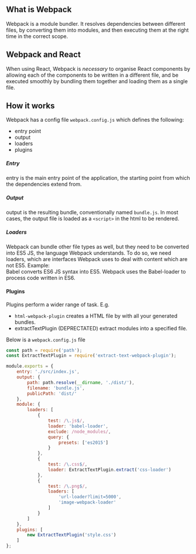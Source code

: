 
## What is Webpack
Webpack is a module bundler. It resolves dependencies between different files, by converting them into modules, and then executing them at the right time in the correct scope. 

## Webpack and React

When using React, Webpack is *necessary* to organise React components by allowing each of the components to be written in a different file, and be executed smoothly by bundling them together and loading them as a single file.

## How it works 
Webpack has a config file `webpack.config.js` which defines the following:
* entry point
* output
* loaders
* plugins

##### Entry 
entry is the main entry point of the application, the starting point from which the dependencies extend from. 
##### Output
output is the resulting bundle, conventionally named `bundle.js`. In most cases, the output file is loaded as a `<script>` in the html to be rendered.
##### Loaders
Webpack can bundle other file types as well, but they need to be converted into ES5 JS, the language Webpack understands.
To do so, we need loaders, which are interfaces Webpack uses to deal with content which are not ES5.
Example:</br>
Babel converts ES6 JS syntax into ES5. Webpack uses the Babel-loader to process code written in ES6.
#### Plugins 
Plugins perform a wider range of task. E.g. 
* `html-webpack-plugin` creates a HTML file by with all your generated bundles.
* extractTextPlugin (DEPRECTATED) extract modules into a specified file. 

Below is a `webpack.config.js` file
``` javascript
const path = require('path');
const ExtractTextPlugin = require('extract-text-webpack-plugin');

module.exports = {
    entry: './src/index.js',
    output: {
        path: path.resolve(__dirname, './dist/'),
        filename: 'bundle.js',
        publicPath: 'dist/'
    },
    module: {
        loaders: [
            {
                test: /\.js$/,
                loader: 'babel-loader',
                exclude: /node_modules/,
                query: {
                    presets: ['es2015']
                }
            },
            {
                test: /\.css$/,
                loader: ExtractTextPlugin.extract('css-loader')
            },
            {
                test: /\.png$/,
                loaders: [
                    'url-loader?limit=5000',
                    'image-webpack-loader'
                ]
            }
        ]
    },
    plugins: [
        new ExtractTextPlugin('style.css')
    ]
};



```
